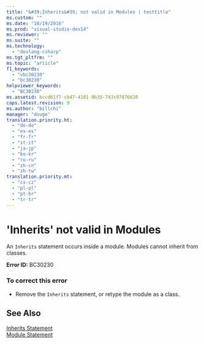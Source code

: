 ```yaml
---
title: "&#39;Inherits&#39; not valid in Modules | testtitle"
ms.custom: ""
ms.date: "10/19/2016"
ms.prod: "visual-studio-dev14"
ms.reviewer: ""
ms.suite: ""
ms.technology: 
  - "devlang-csharp"
ms.tgt_pltfrm: ""
ms.topic: "article"
f1_keywords: 
  - "vbc30230"
  - "bc30230"
helpviewer_keywords: 
  - "BC30230"
ms.assetid: bccd61f7-cb47-4101-9b35-743c97876630
caps.latest.revision: 9
ms.author: "billchi"
manager: "douge"
translation.priority.ht: 
  - "de-de"
  - "es-es"
  - "fr-fr"
  - "it-it"
  - "ja-jp"
  - "ko-kr"
  - "ru-ru"
  - "zh-cn"
  - "zh-tw"
translation.priority.mt: 
  - "cs-cz"
  - "pl-pl"
  - "pt-br"
  - "tr-tr"
---
```

# &#39;Inherits&#39; not valid in Modules
An `Inherits` statement occurs inside a module. Modules cannot inherit from classes.  
  
 **Error ID:** BC30230  
  
### To correct this error  
  
-   Remove the `Inherits` statement, or retype the module as a class.  
  
## See Also  
 [Inherits Statement](../Topic/Inherits%20Statement.md)   
 [Module Statement](../Topic/Module%20Statement.md)